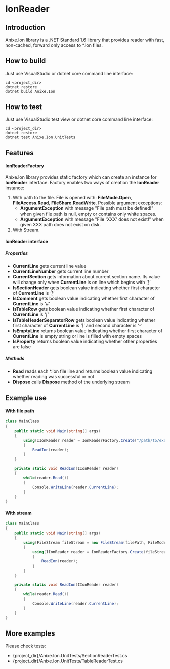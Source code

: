 # IonReader

## Introduction
Anixe.Ion library is a .NET Standard 1.6 library that provides reader with fast, non-cached, forward only access to *.ion files. 

## How to build

Just use VisualStudio or dotnet core command line interface:

```
cd <project_dir>
dotnet restore
dotnet build Anixe.Ion
```

## How to test

Just use VisualStudio test view or dotnet core command line interface:

```
cd <project_dir>
dotnet restore
dotnet test Anixe.Ion.UnitTests
```

## Features
#### IonReaderFactory
Anixe.Ion library provides static factory which can create an instance for **IonReader** interface. Factory enables two ways of creation the **IonReader** instance:

1. With path to the file. File is opened with: **FileMode.Open**, **FileAccess.Read**, **FileShare.ReadWrite**. Possible argument exceptions:
   * **ArgumentException** with message "File path must be defined!" when given file path is null, empty or contains only white spaces.
   * **ArgumentException** with message "File 'XXX' does not exist!" when given XXX path does not exist on disk.
2. With Stream.

#### IonReader interface
##### Properties
* **CurrentLine** gets current line value
* **CurrentLineNumber** gets current line number
* **CurrentSection** gets information about current section name. Its value will change only when **CurrentLine** is on line which begins with *'['*
* **IsSectionHeader** gets boolean value indicating whether first character of **CurrentLine** is *'['*
* **IsComment** gets boolean value indicating whether first character of **CurrentLine** is *'#'*
* **IsTableRow** gets boolean value indicating whether first character of **CurrentLine** is *'|'*
* **IsTableHeaderSeparatorRow** gets boolean value indicating whether first character of **CurrentLine** is *'|'* and second character is *'-'*
* **IsEmptyLine** returns boolean value indicating whether first character of **CurrentLine** is empty string or line is filled with empty spaces
* **IsProperty** returns boolean value indicating whether other properties are false

##### Methods
* **Read** reads each *.ion file line and returns boolean value indicating whether reading was successful or not
* **Dispose** calls **Dispose** method of the underlying stream
 
## Example use
#### With file path
```c#
class MainClass
{
    public static void Main(string[] args)
    {
        using(IIonReader reader = IonReaderFactory.Create("/path/to/example.ion"))
        {
            ReadIon(reader);
        }
    }

    private static void ReadIon(IIonReader reader)
    {
        while(reader.Read())
        {
            Console.WriteLine(reader.CurrentLine);
        }
    }
}
```
#### With stream
```c#
class MainClass
{
    public static void Main(string[] args)
    {
        using(FileStream fileStream = new FileStream(filePath, FileMode.Open, FileAccess.Read, FileShare.ReadWrite))
        {
            using(IIonReader reader = IonReaderFactory.Create(fileStream))
            {
                ReadIon(reader);
            }
        }
    }

    private static void ReadIon(IIonReader reader)
    {
        while(reader.Read())
        {
            Console.WriteLine(reader.CurrentLine);
        }
    }
}
```

## More examples

Please check tests:
 * {project_dir}/Anixe.Ion.UnitTests/SectionReaderTest.cs
 * {project_dir}/Anixe.Ion.UnitTests/TableReaderTest.cs